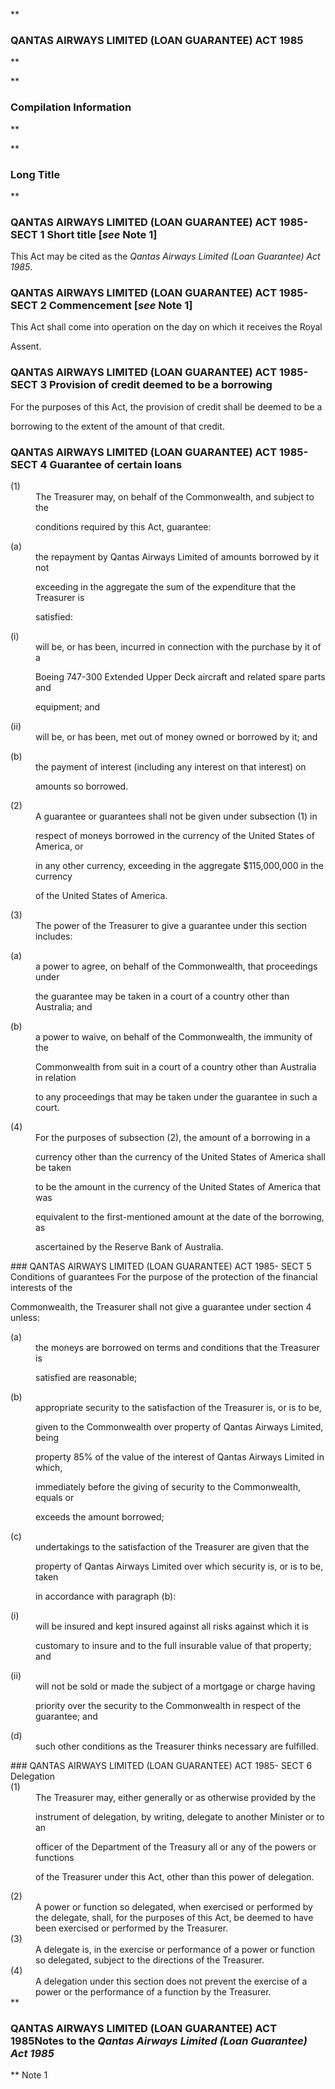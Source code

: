 **

###  QANTAS AIRWAYS LIMITED (LOAN GUARANTEE) ACT 1985 
**


**

###  Compilation Information 
**





**

###  Long Title 
**
###  QANTAS AIRWAYS LIMITED (LOAN GUARANTEE) ACT 1985- SECT 1  Short title [_see_ Note 1] 
This Act may be cited as the _Qantas Airways Limited (Loan Guarantee) Act 1985_.

 
###  QANTAS AIRWAYS LIMITED (LOAN GUARANTEE) ACT 1985- SECT 2  Commencement [_see_ Note 1] 
This Act shall come into operation on the day on which it receives the Royal

Assent.

 
###  QANTAS AIRWAYS LIMITED (LOAN GUARANTEE) ACT 1985- SECT 3  Provision of credit deemed to be a borrowing 
For the purposes of this Act, the provision of credit shall be deemed to be a

borrowing to the extent of the amount of that credit.

 
###  QANTAS AIRWAYS LIMITED (LOAN GUARANTEE) ACT 1985- SECT 4  Guarantee of certain loans 
<dt>(1)</dt><dd>The Treasurer may, on behalf of the Commonwealth, and subject to the

conditions required by this Act, guarantee:

</dd> 
<dl compact=""><dl compact="">

<dt>(a)</dt><dd>the repayment by Qantas Airways Limited of amounts borrowed by it not

exceeding in the aggregate the sum of the expenditure that the Treasurer is

satisfied:

</dd>

</dl></dl>
<dl compact=""><dl compact=""><dl compact="">

<dt>(i)</dt><dd>will be, or has been, incurred in connection with the purchase by it of a

Boeing 747-300 Extended Upper Deck aircraft and related spare parts and

equipment; and</dd>

<dt>(ii)</dt><dd>will be, or has been, met out of money owned or borrowed by it; and

</dd>

</dl></dl></dl>
<dl compact=""><dl compact="">

<dt>(b)</dt><dd>the payment of interest (including any interest on that interest) on

amounts so borrowed.

</dd>

</dl></dl>
<dt>(2)</dt><dd>A guarantee or guarantees shall not be given under subsection (1) in

respect of moneys borrowed in the currency of the United States of America, or

in any other currency, exceeding in the aggregate $115,000,000 in the currency

of the United States of America.</dd> <dt>(3)</dt><dd>The power of the Treasurer to give a guarantee under this section includes: </dd> 
<dl compact=""><dl compact="">

<dt>(a)</dt><dd>a power to agree, on behalf of the Commonwealth, that proceedings under

the guarantee may be taken in a court of a country other than Australia; and</dd>

<dt>(b)</dt><dd>a power to waive, on behalf of the Commonwealth, the immunity of the

Commonwealth from suit in a court of a country other than Australia in relation

to any proceedings that may be taken under the guarantee in such a court.

</dd>

</dl></dl>
<dt>(4)</dt><dd>For the purposes of subsection (2), the amount of a borrowing in a

currency other than the currency of the United States of America shall be taken

to be the amount in the currency of the United States of America that was

equivalent to the first-mentioned amount at the date of the borrowing, as

ascertained by the Reserve Bank of Australia.

</dd> 
###  QANTAS AIRWAYS LIMITED (LOAN GUARANTEE) ACT 1985- SECT 5  Conditions of guarantees 
For the purpose of the protection of the financial interests of the

Commonwealth, the Treasurer shall not give a guarantee under section 4 unless:

 
<dl compact=""><dl compact="">

<dt>(a)</dt><dd>the moneys are borrowed on terms and conditions that the Treasurer is

satisfied are reasonable;</dd>

<dt>(b)</dt><dd>appropriate security to the satisfaction of the Treasurer is, or is to be,

given to the Commonwealth over property of Qantas Airways Limited, being

property 85% of the value of the interest of Qantas Airways Limited in which,

immediately before the giving of security to the Commonwealth, equals or

exceeds the amount borrowed;</dd>

<dt>(c)</dt><dd>undertakings to the satisfaction of the Treasurer are given that the

property of Qantas Airways Limited over which security is, or is to be, taken

in accordance with paragraph (b):

</dd>

</dl></dl>
<dl compact=""><dl compact=""><dl compact="">

<dt>(i)</dt><dd>will be insured and kept insured against all risks against which it is

customary to insure and to the full insurable value of that property; and</dd>

<dt>(ii)</dt><dd>will not be sold or made the subject of a mortgage or charge having

priority over the security to the Commonwealth in respect of the guarantee; and

</dd>

</dl></dl></dl>
<dl compact=""><dl compact="">

<dt>(d)</dt><dd>such other conditions as the Treasurer thinks necessary are fulfilled.

</dd>

</dl></dl>
###  QANTAS AIRWAYS LIMITED (LOAN GUARANTEE) ACT 1985- SECT 6  Delegation 
<dt>(1)</dt><dd>The Treasurer may, either generally or as otherwise provided by the

instrument of delegation, by writing, delegate to another Minister or to an

officer of the Department of the Treasury all or any of the powers or functions

of the Treasurer under this Act, other than this power of delegation.</dd> <dt>(2)</dt><dd>A power or function so delegated, when exercised or performed by the delegate, shall, for the purposes of this Act, be deemed to have been exercised or performed by the Treasurer.</dd> <dt>(3)</dt><dd>A delegate is, in the exercise or performance of a power or function so delegated, subject to the directions of the Treasurer.</dd> <dt>(4)</dt><dd>A delegation under this section does not prevent the exercise of a power or the performance of a function by the Treasurer. </dd> 
**

###  QANTAS AIRWAYS LIMITED (LOAN GUARANTEE) ACT 1985<centreit>Notes to the _Qantas Airways Limited (Loan Guarantee) Act 1985_ </centreit>
**
Note 1




